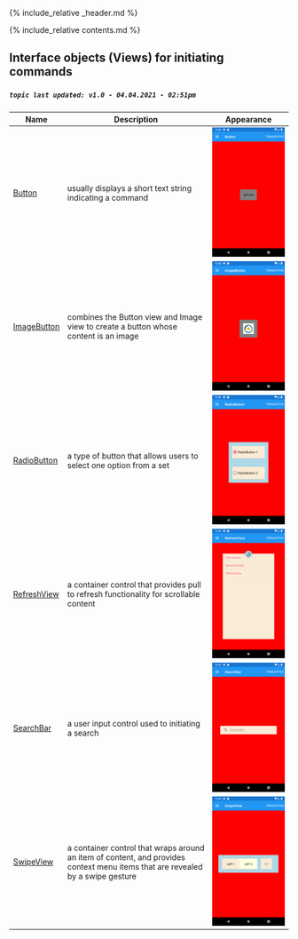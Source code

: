 {% include_relative _header.md %}

{% include_relative contents.md %}

Interface objects (Views) for initiating commands
------
##### `topic last updated: v1.0 - 04.04.2021 - 02:51pm`

| Name                                             | Description                                                                                                                    | Appearance                                                        |
|--------------------------------------------------|--------------------------------------------------------------------------------------------------------------------------------|-------------------------------------------------------------------|
| [Button](interface/initiate/Button.md)           | usually displays a short text string indicating a command                                                                      | <img src="images/views/Button-adr-styled.png" width="300">        |
| [ImageButton](interface/initiate/ImageButton.md) | combines the Button view and Image view to create a button whose content is an image                                           | <img src="images/views/ImageButton-adr-styled.png" width="300">   |
| [RadioButton](interface/initiate/RadioButton.md) | a type of button that allows users to select one option from a set                                                             | <img src="images/views/RadioButton-adr-styled.png" width="300">   |
| [RefreshView](interface/initiate/RefreshView.md) | a container control that provides pull to refresh functionality for scrollable content                                         | <img src="images/views/RefreshView-adr-styled.png" width="300">   |
| [SearchBar](interface/initiate/SearchBar.md)     | a user input control used to initiating a search                                                                               | <img src="images/views/SearchBar-adr-styled.png" width="300">     |
| [SwipeView](interface/initiate/SwipeView.md)     | a container control that wraps around an item of content, and provides context menu items that are revealed by a swipe gesture | <img src="images/views/SwipeView-adr-styled.png" width="300">     |